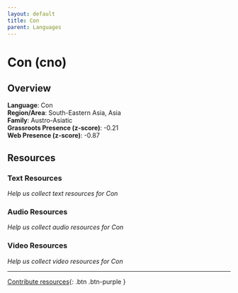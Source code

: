 ```yaml
---
layout: default
title: Con
parent: Languages
---
```


# Con (cno)

## Overview

**Language**: Con  
**Region/Area**: South-Eastern Asia, Asia  
**Family**: Austro-Asiatic  
**Grassroots Presence (z-score)**: -0.21  
**Web Presence (z-score)**: -0.87  

## Resources

### Text Resources
*Help us collect text resources for Con*

### Audio Resources
*Help us collect audio resources for Con*

### Video Resources
*Help us collect video resources for Con*

---

[Contribute resources](https://forms.office.com/e/1SfLJx3u1r){: .btn .btn-purple }
